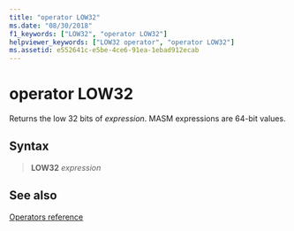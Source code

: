 ```yaml
---
title: "operator LOW32"
ms.date: "08/30/2018"
f1_keywords: ["LOW32", "operator LOW32"]
helpviewer_keywords: ["LOW32 operator", "operator LOW32"]
ms.assetid: e552641c-e5be-4ce6-91ea-1ebad912ecab
---
```

# operator LOW32

Returns the low 32 bits of *expression*. MASM expressions are 64-bit values.

## Syntax

> **LOW32** *expression*

## See also

[Operators reference](operators-reference.md)
